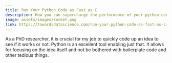 ```yaml
---
title: Run Your Python Code as Fast as C
description: How you can supercharge the performance of your python code without changing a thing.
image: assets/images/rocket.png
link: https://towardsdatascience.com/run-your-python-code-as-fast-as-c-4ae49935a826
---
```


As a PhD researcher, it is crucial for my job to quickly code up an idea to see if it works or not. Python is an excellent tool enabling just that. It allows for focusing on the idea itself and not be bothered with boilerplate code and other tedious things.
